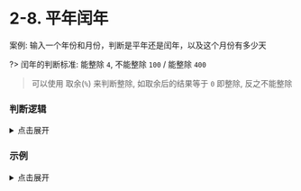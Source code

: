 # 2-8. 平年闰年

案例: 输入一个年份和月份，判断是平年还是闰年，以及这个月份有多少天

?> 闰年的判断标准: 能整除 `4`, 不能整除 `100` / 能整除 `400`

> 可以使用 取余(`%`) 来判断整除, 如取余后的结果等于 `0` 即整除, 反之不能整除

### 判断逻辑

<details>
<summary>点击展开</summary>

> 判断平年/闰年

```cpp
if (
    (y % 4 == 0 && y % 100 != 0) // 能整除 `4`, 不能整除 `100`
    ||
    (y % 400 == 0) // 能整除 `400`
    ) {
        p = "闰年";
    } else {
        p = "平年";
    }
```

> 判断月份天数

```cpp
switch (m) {
    case 1: // ↓
    case 3: // ↓
    case 5: // ↓
    case 7: // ↓
    case 8: // ↓
    case 10: // ↓
    case 12: // ↓
        d = 31; // ← 大月 31 天
        break;
    case 4: // ↓
    case 6: // ↓
    case 9: // ↓
    case 11: // ↓
        d = 30; // ← 小月 30 天
        break;
    case 2: // 2 月:
        if (p == "闰年") {
            d = 29; // 闰年 29 天
        } else {
            d = 28; // 平年 28 天
        }
    }
```

</details>

### 示例

<details>
<summary>点击展开</summary>

```cpp
#include <iostream>
using namespace std;

int main() {
    /*
    案例：输入一个年份和月份，判断输出是平年还是闰年，以及这个月有多少天
    闰年的判断标准：能整除4不能整除100 / 能整除400
    */
    int y, m, d;
    string p;
    cout << "请输入一个年份: ";
    cin >> y;
    cout << "请输入一个月份: ";
    cin >> m;
    if ((y % 4 == 0 && y % 100 != 0) || (y % 400 == 0)) {
        p = "闰年";
    } else {
        p = "平年";
    }
    switch (m) {
    case 1:
    case 3:
    case 5:
    case 7:
    case 8:
    case 10:
    case 12:
        d = 31;
        break;
    case 4:
    case 6:
    case 9:
    case 11:
        d = 30;
        break;
    case 2:
        if (p == "闰年") {
            d = 29;
        } else {
            d = 28;
        }
    }
    cout << y << " 年是 " << p << ", " << m << " 月有 " << d << " 天" << endl;

    return 0;
}
```

```output
- root@onecloud:/mnt/usb16/dev/.wyf9/cpp/study# ./2-8
> 请输入一个年份: 
< 2023 
> 请输入一个月份: 
< 2
> 2023 年是 平年, 2 月有 28 天
- root@onecloud:/mnt/usb16/dev/.wyf9/cpp/study# ./2-8
> 请输入一个年份: 
< 2024
> 请输入一个月份: 
< 2
> 2024 年是 闰年, 2 月有 29 天
- root@onecloud:/mnt/usb16/dev/.wyf9/cpp/study# ./2-8
> 请输入一个年份: 
< 2023
> 请输入一个月份: 
< 1
> 2023 年是 平年, 1 月有 31 天
- root@onecloud:/mnt/usb16/dev/.wyf9/cpp/study# ./2-8
> 请输入一个年份: 
< 2023
> 请输入一个月份: 
> 3
> 2023 年是 平年, 3 月有 31 天
```

</details>